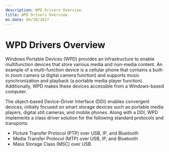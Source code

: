 ```yaml
---
description: WPD Drivers Overview
title: WPD Drivers Overview
ms.date: 04/20/2017
---
```


# WPD Drivers Overview


Windows Portable Devices (WPD) provides an infrastructure to enable multifunction devices that store various media and non-media content. An example of a multi-function device is a cellular phone that contains a built-in zoom camera (a digital camera function) and supports music synchronization and playback (a portable media player function). Additionally, WPD makes these devices accessible from a Windows-based computer.

The object-based Device-Driver Interface (DDI) enables convergent devices, initially focused on smart storage devices such as portable media players, digital still cameras, and mobile phones. Along with a DDI, WPD implements a class driver solution for the following standard protocols and transports:

-   Picture Transfer Protocol (PTP) over USB, IP, and Bluetooth
-   Media Transfer Protocol (MTP) over USB, IP, and Bluetooth
-   Mass Storage Class (MSC) over USB

 

 




